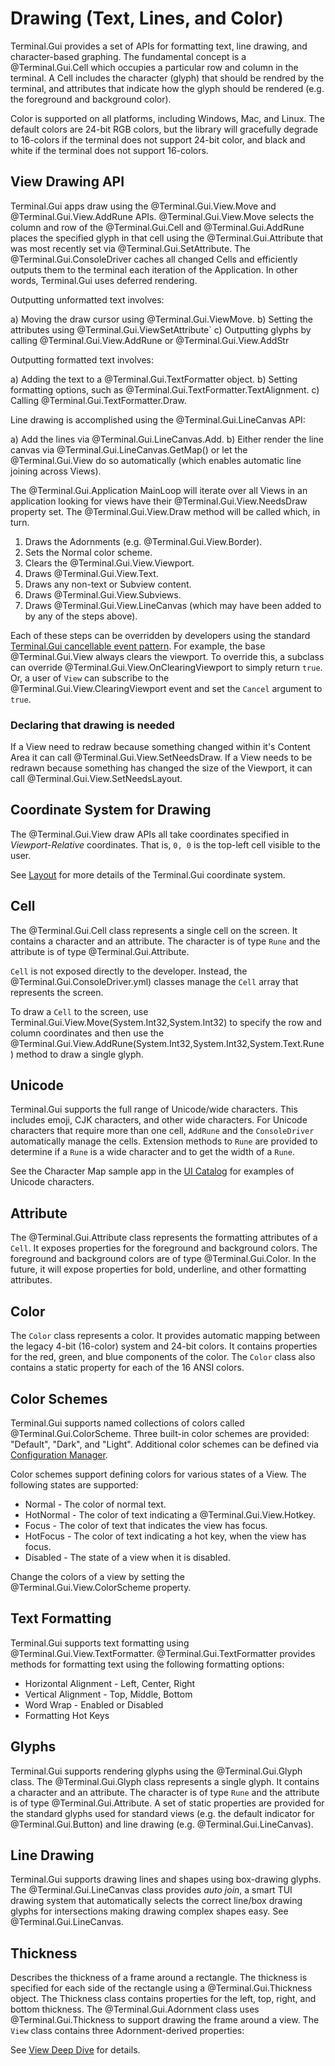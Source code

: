 # Drawing (Text, Lines, and Color)

Terminal.Gui provides a set of APIs for formatting text, line drawing, and character-based graphing. The fundamental concept is a @Terminal.Gui.Cell which occupies a particular row and column in the terminal. A Cell includes the character (glyph) that should be rendred by the terminal, and attributes that indicate how the glyph should be rendered (e.g. the foreground and background color).

Color is supported on all platforms, including Windows, Mac, and Linux. The default colors are 24-bit RGB colors, but the library will gracefully degrade to 16-colors if the terminal does not support 24-bit color, and black and white if the terminal does not support 16-colors.

## View Drawing API

Terminal.Gui apps draw using the @Terminal.Gui.View.Move and @Terminal.Gui.View.AddRune APIs. @Terminal.Gui.View.Move selects the column and row of the @Terminal.Gui.Cell and @Terminal.Gui.AddRune places the specified glyph in that cell using the @Terminal.Gui.Attribute that was most recently set via @Terminal.Gui.SetAttribute. The @Terminal.Gui.ConsoleDriver caches all changed Cells and efficiently outputs them to the terminal each iteration of the Application. In other words, Terminal.Gui uses deferred rendering. 

Outputting unformatted text involves:

a) Moving the draw cursor using @Terminal.Gui.ViewMove.
b) Setting the attributes using @Terminal.Gui.ViewSetAttribute`
c) Outputting glyphs by calling @Terminal.Gui.View.AddRune or @Terminal.Gui.View.AddStr

Outputting formatted text involves:

a) Adding the text to a @Terminal.Gui.TextFormatter object.
b) Setting formatting options, such as @Terminal.Gui.TextFormatter.TextAlignment.
c) Calling @Terminal.Gui.TextFormatter.Draw.

Line drawing is accomplished using the @Terminal.Gui.LineCanvas API:

a) Add the lines via @Terminal.Gui.LineCanvas.Add.
b) Either render the line canvas via @Terminal.Gui.LineCanvas.GetMap() or let the @Terminal.Gui.View do so automatically (which enables automatic line joining across Views).

The @Terminal.Gui.Application MainLoop will iterate over all Views in an application looking for views have their @Terminal.Gui.View.NeedsDraw property set. The @Terminal.Gui.View.Draw method will be called which, in turn.

1) Draws the Adornments (e.g. @Terminal.Gui.View.Border).
2) Sets the Normal color scheme.
3) Clears the @Terminal.Gui.View.Viewport.
4) Draws @Terminal.Gui.View.Text.
5) Draws any non-text or Subview content.
6) Draws @Terminal.Gui.View.Subviews.
7) Draws @Terminal.Gui.View.LineCanvas (which may have been added to by any of the steps above).

Each of these steps can be overridden by developers using the standard [Terminal.Gui cancellable event pattern](events.md). For example, the base @Terminal.Gui.View always clears the viewport. To override this, a subclass can override @Terminal.Gui.View.OnClearingViewport to simply return `true`. Or, a user of `View` can subscribe to the @Terminal.Gui.View.ClearingViewport event and set the `Cancel` argument to `true`.

### Declaring that drawing is needed

If a View need to redraw because something changed within it's Content Area it can call @Terminal.Gui.View.SetNeedsDraw. If a View needs to be redrawn because something has changed the size of the Viewport, it can call @Terminal.Gui.View.SetNeedsLayout.

## Coordinate System for Drawing

The @Terminal.Gui.View draw APIs all take coordinates specified in *Viewport-Relative* coordinates. That is, `0, 0` is the top-left cell visible to the user.

See [Layout](layout.md) for more details of the Terminal.Gui coordinate system.

## Cell

The @Terminal.Gui.Cell class represents a single cell on the screen. It contains a character and an attribute. The character is of type `Rune` and the attribute is of type @Terminal.Gui.Attribute.

`Cell` is not exposed directly to the developer. Instead, the @Terminal.Gui.ConsoleDriver.yml) classes manage the `Cell` array that represents the screen.

To draw a `Cell` to the screen, use Terminal.Gui.View.Move(System.Int32,System.Int32) to specify the row and column coordinates and then use the @Terminal.Gui.View.AddRune(System.Int32,System.Int32,System.Text.Rune) method to draw a single glyph.  

## Unicode

Terminal.Gui supports the full range of Unicode/wide characters. This includes emoji, CJK characters, and other wide characters. For Unicode characters that require more than one cell, `AddRune` and the `ConsoleDriver` automatically manage the cells. Extension methods to `Rune` are provided to determine if a `Rune` is a wide character and to get the width of a `Rune`.

See the Character Map sample app in the [UI Catalog](https://gui-cs.github.io/Terminal.GuiV2Docs/docs/overview.html#ui-catalog) for examples of Unicode characters.

## Attribute 

The @Terminal.Gui.Attribute class represents the formatting attributes of a `Cell`. It exposes properties for the foreground and background colors. The foreground and background colors are of type @Terminal.Gui.Color. In the future, it will expose properties for bold, underline, and other formatting attributes.

## Color

The `Color` class represents a color. It provides automatic mapping between the legacy 4-bit (16-color) system and 24-bit colors. It contains properties for the red, green, and blue components of the color. The `Color` class also contains a static property for each of the 16 ANSI colors.

## Color Schemes

Terminal.Gui supports named collections of colors called @Terminal.Gui.ColorScheme. Three built-in color schemes are provided: "Default", "Dark", and "Light". Additional color schemes can be defined via [Configuration Manager](config.md). 

Color schemes support defining colors for various states of a View. The following states are supported:

* Normal - The color of normal text.
* HotNormal - The color of text indicating a @Terminal.Gui.View.Hotkey.
* Focus - The color of text that indicates the view has focus.
* HotFocus - The color of text indicating a hot key, when the view has focus.
* Disabled - The state of a view when it is disabled.

Change the colors of a view by setting the @Terminal.Gui.View.ColorScheme property.

## Text Formatting

Terminal.Gui supports text formatting using @Terminal.Gui.View.TextFormatter. @Terminal.Gui.TextFormatter provides methods for formatting text using the following formatting options:

* Horizontal Alignment - Left, Center, Right
* Vertical Alignment - Top, Middle, Bottom
* Word Wrap - Enabled or Disabled
* Formatting Hot Keys

## Glyphs

Terminal.Gui supports rendering glyphs using the @Terminal.Gui.Glyph class. The @Terminal.Gui.Glyph class represents a single glyph. It contains a character and an attribute. The character is of type `Rune` and the attribute is of type @Terminal.Gui.Attribute. A set of static properties are provided for the standard glyphs used for standard views (e.g. the default indicator for @Terminal.Gui.Button) and line drawing (e.g. @Terminal.Gui.LineCanvas).

## Line Drawing

Terminal.Gui supports drawing lines and shapes using box-drawing glyphs. The @Terminal.Gui.LineCanvas class provides *auto join*, a smart TUI drawing system that automatically selects the correct line/box drawing glyphs for intersections making drawing complex shapes easy. See @Terminal.Gui.LineCanvas.

## Thickness

Describes the thickness of a frame around a rectangle. The thickness is specified for each side of the rectangle using a @Terminal.Gui.Thickness object. The Thickness class contains properties for the left, top, right, and bottom thickness. The @Terminal.Gui.Adornment class uses @Terminal.Gui.Thickness to support drawing the frame around a view. The `View` class contains three Adornment-derived properties: 

See [View Deep Dive](View.md) for details.

